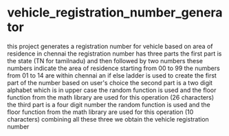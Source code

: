 # vehicle_registration_number_generator
this project generates a registration number for vehicle based on area of residence in chennai 
the registration number has three parts 
the first part is the state (TN for tamilnadu) and then followed by two numbers
these numbers indicate the area of residence starting from 00 to 99
the numbers from 01 to 14 are within chennai
an if else ladder is used to create the first part of the number based on user's choice
the second part is a two digit alphabet which is in upper case
the random function is used and the floor function from the math library are used for this operation (26 characters)
the third part is a four digit number
the random function is used and the floor function from the math library are used for this operation (10 characters)
combining all these three we obtain the vehicle registration number
